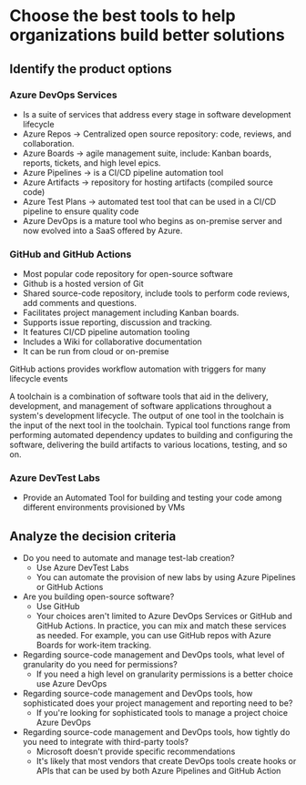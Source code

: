 # Choose the best tools to help organizations build better solutions

## **Identify the product options**

### Azure DevOps Services

- Is a suite of services that address every stage in software development lifecycle
- Azure Repos -> Centralized open source repository: code, reviews, and collaboration.
- Azure Boards -> agile management suite, include: Kanban boards, reports, tickets, and high level epics.
- Azure Pipelines -> is a CI/CD pipeline automation tool
- Azure Artifacts -> repository for hosting artifacts (compiled source code)
- Azure Test Plans -> automated test tool that can be used in a CI/CD pipeline to ensure quality code
- Azure DevOps is a mature tool who begins as on-premise server and now evolved into a SaaS offered by Azure.

### GitHub and GitHub Actions

- Most popular code repository for open-source software
- Github is a hosted version of Git
- Shared source-code repository, include tools to perform code reviews, add comments and questions.
- Facilitates project management including Kanban boards.
- Supports issue reporting, discussion and tracking.
- It features CI/CD pipeline automation tooling
- Includes a Wiki for collaborative documentation
- It can be run from cloud or on-premise

GitHub actions provides workflow automation with triggers for many lifecycle events

A toolchain is a combination of software tools that aid in the delivery, development, and management of software applications throughout a system's development lifecycle. The output of one tool in the toolchain is the input of the next tool in the toolchain. Typical tool functions range from performing automated dependency updates to building and configuring the software, delivering the build artifacts to various locations, testing, and so on.

### Azure DevTest Labs

- Provide an Automated Tool for building and testing your code among different environments provisioned by VMs

## **Analyze the decision criteria**

- Do you need to automate and manage test-lab creation?
  - Use Azure DevTest Labs
  - You can automate the provision of new labs by using Azure Pipelines or GitHub Actions
- Are you building open-source software?
  - Use GitHub
  - Your choices aren't limited to Azure DevOps Services or GitHub and GitHub Actions. In practice, you can mix and match these services as needed. For example, you can use GitHub repos with Azure Boards for work-item tracking.
- Regarding source-code management and DevOps tools, what level of granularity do you need for permissions?
  - If you need a high level on granularity permissions is a better choice use Azure DevOps
- Regarding source-code management and DevOps tools, how sophisticated does your project management and reporting need to be?
  - If you're looking for sophisticated tools to manage a project choice Azure DevOps
- Regarding source-code management and DevOps tools, how tightly do you need to integrate with third-party tools?
  - Microsoft doesn't provide specific recommendations
  - It's likely that most vendors that create DevOps tools create hooks or APIs that can be used by both Azure Pipelines and GitHub Action
